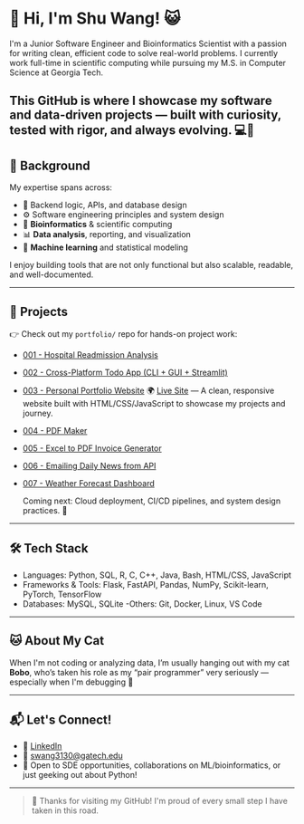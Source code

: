 # 👋 Hi, I'm Shu Wang! 😺

I'm a Junior Software Engineer and Bioinformatics Scientist with a passion for writing clean, efficient code to solve real-world problems. I currently work full-time in scientific computing while pursuing my M.S. in Computer Science at Georgia Tech.

This GitHub is where I showcase my software and data-driven projects — built with curiosity, tested with rigor, and always evolving. 💻🌱
---

## 📘 Background

My expertise spans across:
- 🧱 Backend logic, APIs, and database design
- ⚙️ Software engineering principles and system design
- 🧬 **Bioinformatics** & scientific computing
- 📊 **Data analysis**, reporting, and visualization
- 🤖 **Machine learning** and statistical modeling

I enjoy building tools that are not only functional but also scalable, readable, and well-documented.

---

## 🚀 Projects
👉 Check out my `portfolio/` repo for hands-on project work:
- [001 - Hospital Readmission Analysis](https://github.com/shuwangs/practice/tree/main/001-readmission-analysis)
- [002 - Cross-Platform Todo App (CLI + GUI + Streamlit)](https://github.com/shuwangs/portfolio/tree/main/002-flask-todo-api)
- [003 - Personal Portfolio Website](https://github.com/shuwangs/personal-site)
    🌍 [Live Site](https://shuwangs.github.io/personal-site/) — A clean, responsive website built with HTML/CSS/JavaScript to showcase my projects and journey.  
- [004 - PDF Maker](https://github.com/shuwangs/portfolio/tree/main/004-pdf-maker)
- [005 - Excel to PDF Invoice Generator](https://github.com/shuwangs/portfolio/tree/main/005-excel-to-pdf-invoice)
- [006 - Emailing Daily News from API](#)
- [007 - Weather Forecast Dashboard](#)
  
  



  Coming next: Cloud deployment, CI/CD pipelines, and system design practices. 🎯

---

## 🛠️ Tech Stack
- Languages: Python, SQL, R, C, C++, Java, Bash, HTML/CSS, JavaScript
- Frameworks & Tools: Flask, FastAPI, Pandas, NumPy, Scikit-learn, PyTorch, TensorFlow
- Databases: MySQL, SQLite
-Others: Git, Docker, Linux, VS Code

---

## 🐱 About My Cat

When I'm not coding or analyzing data, I’m usually hanging out with my cat **Bobo**, who’s taken his role as my “pair programmer” very seriously — especially when I'm debugging 🐾

--- 

## 📬 Let's Connect!

- 🔗 [LinkedIn](https://www.linkedin.com/in/shuuwang/)
- 💌 swang3130@gatech.edu  
- 🤝 Open to SDE opportunities, collaborations on ML/bioinformatics, or just geeking out about Python!

---

> 💛 Thanks for visiting my GitHub! I'm proud of every small step I have taken in this road.
